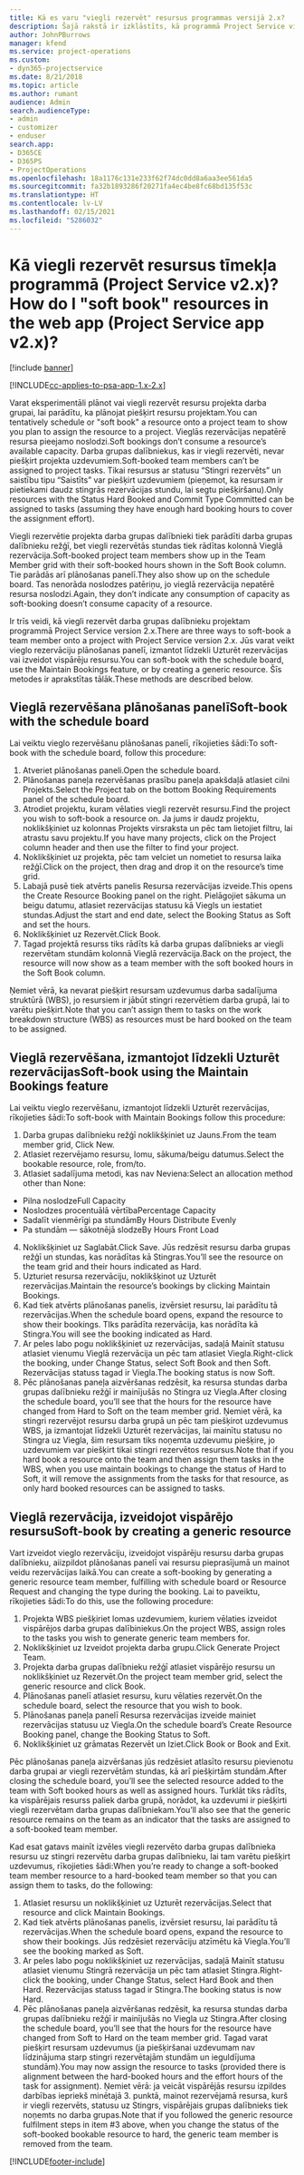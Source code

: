 ```yaml
---
title: Kā es varu "viegli rezervēt" resursus programmas versijā 2.x?
description: Šajā rakstā ir izklāstīts, kā programmā Project Service viegli rezervēt projekta darba grupas dalībniekus.
author: JohnPBurrows
manager: kfend
ms.service: project-operations
ms.custom:
- dyn365-projectservice
ms.date: 8/21/2018
ms.topic: article
ms.author: rumant
audience: Admin
search.audienceType:
- admin
- customizer
- enduser
search.app:
- D365CE
- D365PS
- ProjectOperations
ms.openlocfilehash: 18a1176c131e233f62f74dc0dd8a6aa3ee561da5
ms.sourcegitcommit: fa32b1893286f20271fa4ec4be8fc68bd135f53c
ms.translationtype: HT
ms.contentlocale: lv-LV
ms.lasthandoff: 02/15/2021
ms.locfileid: "5286032"
---
```

# <a name="how-do-i-soft-book-resources-in-the-web-app-project-service-app-v2x"></a><span data-ttu-id="9d086-103">Kā viegli rezervēt resursus tīmekļa programmā (Project Service v2.x)?</span><span class="sxs-lookup"><span data-stu-id="9d086-103">How do I "soft book" resources in the web app (Project Service app v2.x)?</span></span>

[!include [banner](../includes/psa-now-project-operations.md)]

[!INCLUDE[cc-applies-to-psa-app-1.x-2.x](../includes/cc-applies-to-psa-app-1x-2x.md)]

<span data-ttu-id="9d086-104">Varat eksperimentāli plānot vai viegli rezervēt resursu projekta darba grupai, lai parādītu, ka plānojat piešķirt resursu projektam.</span><span class="sxs-lookup"><span data-stu-id="9d086-104">You can tentatively schedule or "soft book" a resource onto a project team to show you plan to assign the resource to a project.</span></span> <span data-ttu-id="9d086-105">Vieglās rezervācijas nepatērē resursa pieejamo noslodzi.</span><span class="sxs-lookup"><span data-stu-id="9d086-105">Soft bookings don’t consume a resource’s available capacity.</span></span> <span data-ttu-id="9d086-106">Darba grupas dalībniekus, kas ir viegli rezervēti, nevar piešķirt projekta uzdevumiem.</span><span class="sxs-lookup"><span data-stu-id="9d086-106">Soft-booked team members can’t be assigned to project tasks.</span></span> <span data-ttu-id="9d086-107">Tikai resursus ar statusu “Stingri rezervēts” un saistību tipu “Saistīts” var piešķirt uzdevumiem (pieņemot, ka resursam ir pietiekami daudz stingrās rezervācijas stundu, lai segtu piešķiršanu).</span><span class="sxs-lookup"><span data-stu-id="9d086-107">Only resources with the Status Hard Booked and Commit Type Committed can be assigned to tasks (assuming they have enough hard booking hours to cover the assignment effort).</span></span>

<span data-ttu-id="9d086-108">Viegli rezervētie projekta darba grupas dalībnieki tiek parādīti darba grupas dalībnieku režģī, bet viegli rezervētās stundas tiek rādītas kolonnā Vieglā rezervācija.</span><span class="sxs-lookup"><span data-stu-id="9d086-108">Soft-booked project team members show up in the Team Member grid with their soft-booked hours shown in the Soft Book column.</span></span> <span data-ttu-id="9d086-109">Tie parādās arī plānošanas panelī.</span><span class="sxs-lookup"><span data-stu-id="9d086-109">They also show up on the schedule board.</span></span> <span data-ttu-id="9d086-110">Tas nenorāda noslodzes patēriņu, jo vieglā rezervācija nepatērē resursa noslodzi.</span><span class="sxs-lookup"><span data-stu-id="9d086-110">Again, they don’t indicate any consumption of capacity as soft-booking doesn’t consume capacity of a resource.</span></span>

<span data-ttu-id="9d086-111">Ir trīs veidi, kā viegli rezervēt darba grupas dalībnieku projektam programmā Project Service version 2.x.</span><span class="sxs-lookup"><span data-stu-id="9d086-111">There are three ways to soft-book a team member onto a project with Project Service version 2.x.</span></span> <span data-ttu-id="9d086-112">Jūs varat veikt vieglo rezervāciju plānošanas panelī, izmantot līdzekli Uzturēt rezervācijas vai izveidot vispārēju resursu.</span><span class="sxs-lookup"><span data-stu-id="9d086-112">You can soft-book with the schedule board, use the Maintain Bookings feature, or by creating a generic resource.</span></span> <span data-ttu-id="9d086-113">Šīs metodes ir aprakstītas tālāk.</span><span class="sxs-lookup"><span data-stu-id="9d086-113">These methods are described below.</span></span>

## <a name="soft-book-with-the-schedule-board"></a><span data-ttu-id="9d086-114">Vieglā rezervēšana plānošanas panelī</span><span class="sxs-lookup"><span data-stu-id="9d086-114">Soft-book with the schedule board</span></span>

<span data-ttu-id="9d086-115">Lai veiktu vieglo rezervēšanu plānošanas panelī, rīkojieties šādi:</span><span class="sxs-lookup"><span data-stu-id="9d086-115">To soft-book with the schedule board, follow this procedure:</span></span> 
1. <span data-ttu-id="9d086-116">Atveriet plānošanas paneli.</span><span class="sxs-lookup"><span data-stu-id="9d086-116">Open the schedule board.</span></span>
2. <span data-ttu-id="9d086-117">Plānošanas paneļa rezervēšanas prasību paneļa apakšdaļā atlasiet cilni Projekts.</span><span class="sxs-lookup"><span data-stu-id="9d086-117">Select the Project tab on the bottom Booking Requirements panel of the schedule board.</span></span>
3. <span data-ttu-id="9d086-118">Atrodiet projektu, kuram vēlaties viegli rezervēt resursu.</span><span class="sxs-lookup"><span data-stu-id="9d086-118">Find the project you wish to soft-book a resource on.</span></span> <span data-ttu-id="9d086-119">Ja jums ir daudz projektu, noklikšķiniet uz kolonnas Projekts virsraksta un pēc tam lietojiet filtru, lai atrastu savu projektu.</span><span class="sxs-lookup"><span data-stu-id="9d086-119">If you have many projects, click on the Project column header and then use the filter to find your project.</span></span>
4. <span data-ttu-id="9d086-120">Noklikšķiniet uz projekta, pēc tam velciet un nometiet to resursa laika režģī.</span><span class="sxs-lookup"><span data-stu-id="9d086-120">Click on the project, then drag and drop it on the resource’s time grid.</span></span>
5. <span data-ttu-id="9d086-121">Labajā pusē tiek atvērts panelis Resursa rezervācijas izveide.</span><span class="sxs-lookup"><span data-stu-id="9d086-121">This opens the Create Resource Booking panel on the right.</span></span> <span data-ttu-id="9d086-122">Pielāgojiet sākuma un beigu datumu, atlasiet rezervācijas statusu kā Viegls un iestatiet stundas.</span><span class="sxs-lookup"><span data-stu-id="9d086-122">Adjust the start and end date, select the Booking Status as Soft and set the hours.</span></span> 
6. <span data-ttu-id="9d086-123">Noklikšķiniet uz Rezervēt.</span><span class="sxs-lookup"><span data-stu-id="9d086-123">Click Book.</span></span>
7. <span data-ttu-id="9d086-124">Tagad projektā resurss tiks rādīts kā darba grupas dalībnieks ar viegli rezervētam stundām kolonnā Vieglā rezervācija.</span><span class="sxs-lookup"><span data-stu-id="9d086-124">Back on the project, the resource will now show as a team member with the soft booked hours in the Soft Book column.</span></span>

<span data-ttu-id="9d086-125">Ņemiet vērā, ka nevarat piešķirt resursam uzdevumus darba sadalījuma struktūrā (WBS), jo resursiem ir jābūt stingri rezervētiem darba grupā, lai to varētu piešķirt.</span><span class="sxs-lookup"><span data-stu-id="9d086-125">Note that you can’t assign them to tasks on the work breakdown structure (WBS) as resources must be hard booked on the team to be assigned.</span></span>

## <a name="soft-book-using-the-maintain-bookings-feature"></a><span data-ttu-id="9d086-126">Vieglā rezervēšana, izmantojot līdzekli Uzturēt rezervācijas</span><span class="sxs-lookup"><span data-stu-id="9d086-126">Soft-book using the Maintain Bookings feature</span></span>

<span data-ttu-id="9d086-127">Lai veiktu vieglo rezervēšanu, izmantojot līdzekli Uzturēt rezervācijas, rīkojieties šādi:</span><span class="sxs-lookup"><span data-stu-id="9d086-127">To soft-book with Maintain Bookings follow this procedure:</span></span>
1. <span data-ttu-id="9d086-128">Darba grupas dalībnieku režģī noklikšķiniet uz Jauns.</span><span class="sxs-lookup"><span data-stu-id="9d086-128">From the team member grid, Click New.</span></span>
2. <span data-ttu-id="9d086-129">Atlasiet rezervējamo resursu, lomu, sākuma/beigu datumus.</span><span class="sxs-lookup"><span data-stu-id="9d086-129">Select the bookable resource, role, from/to.</span></span>
3. <span data-ttu-id="9d086-130">Atlasiet sadalījuma metodi, kas nav Neviena:</span><span class="sxs-lookup"><span data-stu-id="9d086-130">Select an allocation method other than None:</span></span>
- <span data-ttu-id="9d086-131">Pilna noslodze</span><span class="sxs-lookup"><span data-stu-id="9d086-131">Full Capacity</span></span>
- <span data-ttu-id="9d086-132">Noslodzes procentuālā vērtība</span><span class="sxs-lookup"><span data-stu-id="9d086-132">Percentage Capacity</span></span>
- <span data-ttu-id="9d086-133">Sadalīt vienmērīgi pa stundām</span><span class="sxs-lookup"><span data-stu-id="9d086-133">By Hours Distribute Evenly</span></span>
- <span data-ttu-id="9d086-134">Pa stundām — sākotnējā slodze</span><span class="sxs-lookup"><span data-stu-id="9d086-134">By Hours Front Load</span></span>
4. <span data-ttu-id="9d086-135">Noklikšķiniet uz Saglabāt.</span><span class="sxs-lookup"><span data-stu-id="9d086-135">Click Save.</span></span> <span data-ttu-id="9d086-136">Jūs redzēsit resursu darba grupas režģī un stundas, kas norādītas kā Stingras.</span><span class="sxs-lookup"><span data-stu-id="9d086-136">You’ll see the resource on the team grid and their hours indicated as Hard.</span></span>
5. <span data-ttu-id="9d086-137">Uzturiet resursa rezervāciju, noklikšķinot uz Uzturēt rezervācijas.</span><span class="sxs-lookup"><span data-stu-id="9d086-137">Maintain the resource’s bookings by clicking Maintain Bookings.</span></span>
6. <span data-ttu-id="9d086-138">Kad tiek atvērts plānošanas panelis, izvērsiet resursu, lai parādītu tā rezervācijas.</span><span class="sxs-lookup"><span data-stu-id="9d086-138">When the schedule board opens, expand the resource to show their bookings.</span></span> <span data-ttu-id="9d086-139">TIks parādīta rezervācija, kas norādīta kā Stingra.</span><span class="sxs-lookup"><span data-stu-id="9d086-139">You will see the booking indicated as Hard.</span></span>
7. <span data-ttu-id="9d086-140">Ar peles labo pogu noklikšķiniet uz rezervācijas, sadaļā Mainīt statusu atlasiet vienumu Vieglā rezervācija un pēc tam atlasiet Viegla.</span><span class="sxs-lookup"><span data-stu-id="9d086-140">Right-click the booking, under Change Status, select Soft Book and then Soft.</span></span> <span data-ttu-id="9d086-141">Rezervācijas statuss tagad ir Viegla.</span><span class="sxs-lookup"><span data-stu-id="9d086-141">The booking status is now Soft.</span></span>
8. <span data-ttu-id="9d086-142">Pēc plānošanas paneļa aizvēršanas redzēsit, ka resursa stundas darba grupas dalībnieku režģī ir mainījušās no Stingra uz Viegla.</span><span class="sxs-lookup"><span data-stu-id="9d086-142">After closing the schedule board, you’ll see that the hours for the resource have changed from Hard to Soft on the team member grid.</span></span>
<span data-ttu-id="9d086-143">Ņemiet vērā, ka stingri rezervējot resursu darba grupā un pēc tam piešķirot uzdevumus WBS, ja izmantojat līdzekli Uzturēt rezervācijas, lai mainītu statusu no Stingra uz Viegla, šim resursam tiks noņemta uzdevumu piešķire, jo uzdevumiem var piešķirt tikai stingri rezervētos resursus.</span><span class="sxs-lookup"><span data-stu-id="9d086-143">Note that if you hard book a resource onto the team and then assign them tasks in the WBS, when you use maintain bookings to change the status of Hard to Soft, it will remove the assignments from the tasks for that resource, as only hard booked resources can be assigned to tasks.</span></span>

## <a name="soft-book-by-creating-a-generic-resource"></a><span data-ttu-id="9d086-144">Vieglā rezervācija, izveidojot vispārējo resursu</span><span class="sxs-lookup"><span data-stu-id="9d086-144">Soft-book by creating a generic resource</span></span>

<span data-ttu-id="9d086-145">Vart izveidot vieglo rezervāciju, izveidojot vispārēju resursu darba grupas dalībnieku, aiizpildot plānošanas panelī vai resursu pieprasījumā un mainot veidu rezervācijas laikā.</span><span class="sxs-lookup"><span data-stu-id="9d086-145">You can create a soft-booking by generating a generic resource team member, fulfilling with schedule board or Resource Request and changing the type during the booking.</span></span>
<span data-ttu-id="9d086-146">Lai to paveiktu, rīkojieties šādi:</span><span class="sxs-lookup"><span data-stu-id="9d086-146">To do this, use the following procedure:</span></span>

1. <span data-ttu-id="9d086-147">Projekta WBS piešķiriet lomas uzdevumiem, kuriem vēlaties izveidot vispārējos darba grupas dalībiniekus.</span><span class="sxs-lookup"><span data-stu-id="9d086-147">On the project WBS, assign roles to the tasks you wish to generate generic team members for.</span></span>
2. <span data-ttu-id="9d086-148">Noklikšķiniet uz Izveidot projekta darba grupu.</span><span class="sxs-lookup"><span data-stu-id="9d086-148">Click Generate Project Team.</span></span>
3. <span data-ttu-id="9d086-149">Projekta darba grupas dalībnieku režģī atlasiet vispārējo resursu un noklikšķiniet uz Rezervēt.</span><span class="sxs-lookup"><span data-stu-id="9d086-149">On the project team member grid, select the generic resource and click Book.</span></span>
4. <span data-ttu-id="9d086-150">Plānošanas panelī atlasiet resursu, kuru vēlaties rezervēt.</span><span class="sxs-lookup"><span data-stu-id="9d086-150">On the schedule board, select the resource that you wish to book.</span></span>
5. <span data-ttu-id="9d086-151">Plānošanas paneļa panelī Resursa rezervācijas izveide mainiet rezervācijas statusu uz Viegla.</span><span class="sxs-lookup"><span data-stu-id="9d086-151">On the schedule board’s Create Resource Booking panel, change the Booking Status to Soft.</span></span>
6. <span data-ttu-id="9d086-152">Noklikšķiniet uz grāmatas Rezervēt un Iziet.</span><span class="sxs-lookup"><span data-stu-id="9d086-152">Click Book or Book and Exit.</span></span>

<span data-ttu-id="9d086-153">Pēc plānošanas paneļa aizvēršanas jūs redzēsiet atlasīto resursu pievienotu darba grupai ar viegli rezervētām stundas, kā arī piešķirtām stundām.</span><span class="sxs-lookup"><span data-stu-id="9d086-153">After closing the schedule board, you’ll see the selected resource added to the team with Soft booked hours as well as assigned hours.</span></span> <span data-ttu-id="9d086-154">Turklāt tiks rādīts, ka vispārējais resurss paliek darba grupā, norādot, ka uzdevumi ir piešķirti viegli rezervētam darba grupas dalībniekam.</span><span class="sxs-lookup"><span data-stu-id="9d086-154">You’ll also see that the generic resource remains on the team as an indicator that the tasks are assigned to a soft-booked team member.</span></span>

<span data-ttu-id="9d086-155">Kad esat gatavs mainīt izvēles viegli rezervēto darba grupas dalībnieka resursu uz stingri rezervētu darba grupas dalībnieku, lai tam varētu piešķirt uzdevumus, rīkojieties šādi:</span><span class="sxs-lookup"><span data-stu-id="9d086-155">When you’re ready to change a soft-booked team member resource to a hard-booked team member so that you can assign them to tasks, do the following:</span></span>

1. <span data-ttu-id="9d086-156">Atlasiet resursu un noklikšķiniet uz Uzturēt rezervācijas.</span><span class="sxs-lookup"><span data-stu-id="9d086-156">Select that resource and click Maintain Bookings.</span></span>
2. <span data-ttu-id="9d086-157">Kad tiek atvērts plānošanas panelis, izvērsiet resursu, lai parādītu tā rezervācijas.</span><span class="sxs-lookup"><span data-stu-id="9d086-157">When the schedule board opens, expand the resource to show their bookings.</span></span> <span data-ttu-id="9d086-158">Jūs redzēsiet rezervāciju atzīmētu kā Viegla.</span><span class="sxs-lookup"><span data-stu-id="9d086-158">You’ll see the booking marked as Soft.</span></span>
3. <span data-ttu-id="9d086-159">Ar peles labo pogu noklikšķiniet uz rezervācijas, sadaļā Mainīt statusu atlasiet vienumu Stingrā rezervācija un pēc tam atlasiet Stingra.</span><span class="sxs-lookup"><span data-stu-id="9d086-159">Right-click the booking, under Change Status, select Hard Book and then Hard.</span></span> <span data-ttu-id="9d086-160">Rezervācijas statuss tagad ir Stingra.</span><span class="sxs-lookup"><span data-stu-id="9d086-160">The booking status is now Hard.</span></span>
4. <span data-ttu-id="9d086-161">Pēc plānošanas paneļa aizvēršanas redzēsit, ka resursa stundas darba grupas dalībnieku režģī ir mainījušās no Viegla uz Stingra.</span><span class="sxs-lookup"><span data-stu-id="9d086-161">After closing the schedule board, you’ll see that the hours for the resource have changed from Soft to Hard on the team member grid.</span></span> <span data-ttu-id="9d086-162">Tagad varat piešķirt resursam uzdevumus (ja piešķiršanai uzdevumam nav līdzinājuma starp stingri rezervētajām stundām un ieguldījuma stundām).</span><span class="sxs-lookup"><span data-stu-id="9d086-162">You may now assign the resource to tasks (provided there is alignment between the hard-booked hours and the effort hours of the task for assignment).</span></span> <span data-ttu-id="9d086-163">Ņemiet vērā: ja veicāt vispārējās resursu izpildes darbības iepriekš minētajā 3. punktā, mainot rezervējamā resursa, kurš ir viegli rezervēts, statusu uz Stingrs, vispārējais grupas dalībnieks tiek noņemts no darba grupas.</span><span class="sxs-lookup"><span data-stu-id="9d086-163">Note that if you followed the generic resource fulfilment steps in item #3 above, when you change the status of the soft-booked bookable resource to hard, the generic team member is removed from the team.</span></span>


[!INCLUDE[footer-include](../includes/footer-banner.md)]